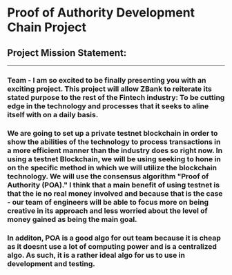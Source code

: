 # Proof of Authority Development Chain Project
## Project Mission Statement: 
---
### Team - I am so excited to be finally presenting you with an exciting project.  This project will allow ZBank to reiterate its stated purpose to the rest of the Fintech industry: To be cutting edge in the technology and processes that it seeks to aline itself with on a daily basis.

### We are going to set up a private testnet blockchain in order to show the abilities of the technology to process transactions in a more efficient manner than the industry does so right now. In using a testnet Blockchain, we will be using seeking to hone in on the specific method in which we will utilize the blockchain technology. We will use the consensus algorithm "Proof of Authority (POA)." I think that a main benefit of using testnet is that the ie no real money involved and because that is the case - our team of engineers will be able to focus more on being creative in its approach and less worried about the level of money gained as being the main goal.

### In additon, POA is a good algo for out team because it is cheap as it doesnt use a lot of computing power and is a centralized algo.  As such, it is a rather ideal algo for us to use in development and testing.		
